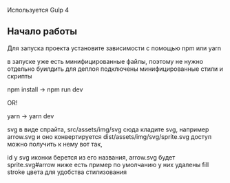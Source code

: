 Используется Gulp 4

## Начало работы

Для запуска проекта установите зависимости с помощью npm или yarn

в запуске уже есть минифицированные файлы, поэтому не нужно отдельно буилдить для деплоя
подключены минифицированные стили и скрипты

npm install -> npm run dev

OR!

yarn -> yarn dev

svg в виде спрайта, src/assets/img/svg сюда кладите svg, например arrow.svg и оно конвертируется
dist/assets/img/svg/sprite.svg
доступ можно получить к нему вот так,

id у svg иконки берется из его названия, arrow.svg будет sprite.svg#arrow ниже есть пример
по умолчанию у них удалены fill stroke цвета для удобства стилизования

<!--
<svg>
    <use xlink:href="assets/img/svg/sprite.svg#arrow"></use>
</svg>
 -->

